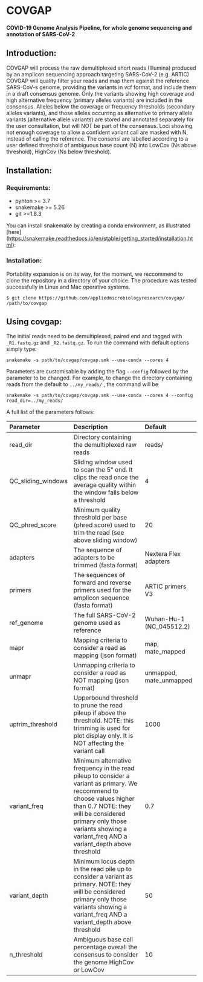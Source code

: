 # COVGAP
#### COVID-19 Genome Analysis Pipeline, for whole genome sequencing and annotation of SARS-CoV-2
## Introduction:
COVGAP will process the raw demultiplexed short reads (Illumina) produced by an amplicon sequencing approach targeting SARS-CoV-2 (e.g. ARTIC)
COVGAP will quality filter your reads and map them against the reference SARS-CoV-s genome, providing the variants in vcf format, and include them in a draft consensus genome. Only the variants showing high coverage and high alternative frequency (primary alleles variants) are included in the consensus. 
Alleles below the coverage or frequency thresholds (secondary alleles variants), and those alleles occurring as alternative to primary allele variants (alternative allele variants) are stored and annotated separately for the user consultation, but will NOT be part of the consensus.
Loci showing not enough coverage to allow a confident variant call are masked with N, instead of calling the reference. The consensi are labelled according to a user defined threshold of ambiguous base count (N) into LowCov (Ns above threshold), HighCov (Ns below threshold).

## Installation:
### Requirements:
- pyhton >= 3.7
- snakemake >= 5.26
- git >=1.8.3

You can install snakemake by creating a conda environment, as illustrated [here] (https://snakemake.readthedocs.io/en/stable/getting_started/installation.html):

### Installation:
Portability expansion is on its way, for the moment, we reccommend to clone the repository in a directory of your choice. The procedure was tested successfully in Linux and Mac operative systems.
```
$ git clone https://github.com/appliedmicrobiologyresearch/covgap/ /path/to/covgap
```

## Using covgap:
The initial reads need to be demultiplexed, paired end and tagged with `_R1.fastq.gz` and `_R2.fastq.gz`. To run the command with default options simply type:
```
snakemake -s path/to/covgap/covgap.smk --use-conda --cores 4
```
Parameters are customisable by adding the flag `--config` followed by the parameter to be changed. For example, to change the directory containing reads from the default to `../my_reads/` , the command will be
```
snakemake -s path/to/covgap/covgap.smk --use-conda --cores 4 --config read_dir=../my_reads/
```

A full list of the parameters follows:

| Parameter  | Description  | Default |
| :--------------- |:---------------------------| :-------|
| read_dir      | Directory containing the demultiplexed raw reads | reads/ |
| QC_sliding_windows      | Sliding window used to scan the 5‟ end. It clips the read once the average quality within the window falls below a threshold         |   4 |
| QC_phred_score | Minimum quality threshold per base (phred score) used to trim the read (see above sliding window) | 20 |
| adapters | The sequence of adapters to be trimmed (fasta format) | Nextera Flex adapters |
| primers | The sequences of forward and reverse primers used for the amplicon sequence (fasta format) | ARTIC primers V3 |
| ref_genome | The full SARS-CoV-2 genome used as reference | Wuhan-Hu-1 (NC_045512.2) |
| mapr | Mapping criteria to consider a read as mapping (json format) | map, mate_mapped |
| unmapr | Unmapping criteria to consider a read as NOT mapping (json format)   | unmapped, mate_unmapped |
| uptrim_threshold | Upperbound threshold to prune the read pileup if above the threshold. NOTE: this trimming is used for plot display only. It is NOT affecting the variant call | 1000 |
| variant_freq | Minimum alternative frequency in the read pileup to consider a variant as primary. We reccommend to choose values higher than 0.7 NOTE: they will be considered primary only those variants showing a variant_freq AND a variant_depth above threshold | 0.7 |
| variant_depth | Minimum locus depth in the read pile up to consider a variant as primary. NOTE: they will be considered primary only those variants showing a variant_freq AND a variant_depth above threshold | 50 |
| n_threshold | Ambiguous base call percentage overall the consensus to consider the genome HighCov or LowCov | 10 |


